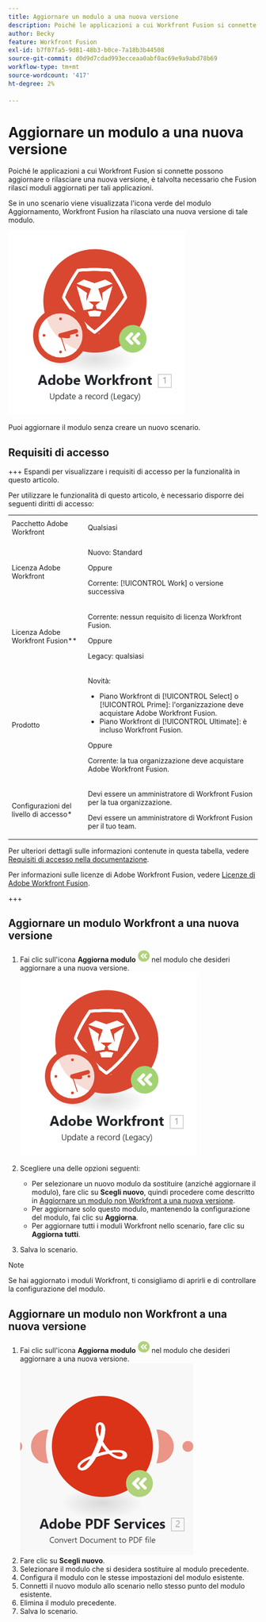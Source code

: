```yaml
---
title: Aggiornare un modulo a una nuova versione
description: Poiché le applicazioni a cui Workfront Fusion si connette possono aggiornare o rilasciare una nuova versione, è talvolta necessario che Fusion rilasci moduli aggiornati per tali applicazioni.
author: Becky
feature: Workfront Fusion
exl-id: b7f07fa5-9d81-48b3-b0ce-7a18b3b44508
source-git-commit: d0d9d7cdad993ecceaa0abf0ac69e9a9abd78b69
workflow-type: tm+mt
source-wordcount: '417'
ht-degree: 2%

---
```


# Aggiornare un modulo a una nuova versione

Poiché le applicazioni a cui Workfront Fusion si connette possono aggiornare o rilasciare una nuova versione, è talvolta necessario che Fusion rilasci moduli aggiornati per tali applicazioni.

Se in uno scenario viene visualizzata l&#39;icona verde del modulo Aggiornamento, Workfront Fusion ha rilasciato una nuova versione di tale modulo.

![Icona aggiornamento](assets/update-indicator-workfront.png)

Puoi aggiornare il modulo senza creare un nuovo scenario.

## Requisiti di accesso

+++ Espandi per visualizzare i requisiti di accesso per la funzionalità in questo articolo.

Per utilizzare le funzionalità di questo articolo, è necessario disporre dei seguenti diritti di accesso:

<table style="table-layout:auto">
 <col> 
 <col> 
 <tbody> 
  <tr> 
   <td role="rowheader">Pacchetto Adobe Workfront</td> 
   <td> <p>Qualsiasi</p> </td> 
  </tr> 
  <tr data-mc-conditions=""> 
   <td role="rowheader">Licenza Adobe Workfront</td> 
   <td> <p>Nuovo: Standard</p><p>Oppure</p><p>Corrente: [!UICONTROL Work] o versione successiva</p> </td> 
  </tr> 
  <tr> 
   <td role="rowheader">Licenza Adobe Workfront Fusion**</td> 
   <td>
   <p>Corrente: nessun requisito di licenza Workfront Fusion.</p>
   <p>Oppure</p>
   <p>Legacy: qualsiasi </p>
   </td> 
  </tr> 
  <tr> 
   <td role="rowheader">Prodotto</td> 
   <td>
   <p>Novità:</p> <ul><li>Piano Workfront di [!UICONTROL Select] o [!UICONTROL Prime]: l'organizzazione deve acquistare Adobe Workfront Fusion.</li><li>Piano Workfront di [!UICONTROL Ultimate]: è incluso Workfront Fusion.</li></ul>
   <p>Oppure</p>
   <p>Corrente: la tua organizzazione deve acquistare Adobe Workfront Fusion.</p>
   </td> 
  </tr>
  <tr data-mc-conditions=""> 
   <td role="rowheader">Configurazioni del livello di accesso*</td> 
   <td> 
     <p>Devi essere un amministratore di Workfront Fusion per la tua organizzazione.</p>
     <p>Devi essere un amministratore di Workfront Fusion per il tuo team.</p>
   </td> 
  </tr> 
   </td> 
  </tr> 
 </tbody> 
</table>

Per ulteriori dettagli sulle informazioni contenute in questa tabella, vedere [Requisiti di accesso nella documentazione](/help/workfront-fusion/references/licenses-and-roles/access-level-requirements-in-documentation.md).

Per informazioni sulle licenze di Adobe Workfront Fusion, vedere [Licenze di Adobe Workfront Fusion](/help/workfront-fusion/set-up-and-manage-workfront-fusion/licensing-operations-overview/license-automation-vs-integration.md).

+++

## Aggiornare un modulo Workfront a una nuova versione

1. Fai clic sull&#39;icona **Aggiorna modulo** ![Icona Aggiorna](assets/upgrade-icon.png) nel modulo che desideri aggiornare a una nuova versione.
   ![Icona aggiornamento](assets/update-indicator-workfront.png)
1. Scegliere una delle opzioni seguenti:

   * Per selezionare un nuovo modulo da sostituire (anziché aggiornare il modulo), fare clic su **Scegli nuovo**, quindi procedere come descritto in [Aggiornare un modulo non Workfront a una nuova versione](#upgrade-a-non-workfront-module-to-a-new-version).
   * Per aggiornare solo questo modulo, mantenendo la configurazione del modulo, fai clic su **Aggiorna**.
   * Per aggiornare tutti i moduli Workfront nello scenario, fare clic su **Aggiorna tutti**.

1. Salva lo scenario.

>[!NOTE]
>
>Se hai aggiornato i moduli Workfront, ti consigliamo di aprirli e di controllare la configurazione del modulo.

## Aggiornare un modulo non Workfront a una nuova versione

1. Fai clic sull&#39;icona **Aggiorna modulo** ![Icona Aggiorna](assets/upgrade-icon.png) nel modulo che desideri aggiornare a una nuova versione.
   ![Icona aggiornamento](assets/update-indicator.png)
1. Fare clic su **Scegli nuovo**.
1. Selezionare il modulo che si desidera sostituire al modulo precedente.
1. Configura il modulo con le stesse impostazioni del modulo esistente.
1. Connetti il nuovo modulo allo scenario nello stesso punto del modulo esistente.
1. Elimina il modulo precedente.
1. Salva lo scenario.
